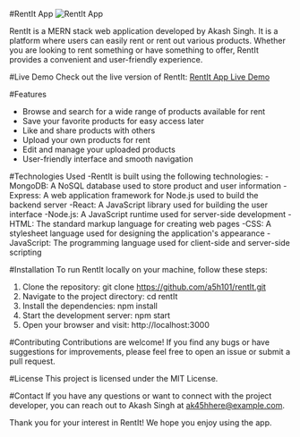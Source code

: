 #RentIt App
![RentIt App](https://drive.google.com/file/d/1V3DWjG8Q_R_XKhc28pEdUo52WKFwxZt2/view?usp=sharing)

RentIt is a MERN stack web application developed by Akash Singh. It is a platform where users can easily rent or rent out various products. Whether you are looking to rent something or have something to offer, RentIt provides a convenient and user-friendly experience.

#Live Demo
Check out the live version of RentIt: [RentIt App Live Demo](https://rentit-app.netlify.app/)

#Features
- Browse and search for a wide range of products available for rent
- Save your favorite products for easy access later
- Like and share products with others
- Upload your own products for rent
- Edit and manage your uploaded products
- User-friendly interface and smooth navigation

#Technologies Used
-RentIt is built using the following technologies:
-MongoDB: A NoSQL database used to store product and user information
-Express: A web application framework for Node.js used to build the backend server
-React: A JavaScript library used for building the user interface
-Node.js: A JavaScript runtime used for server-side development
-HTML: The standard markup language for creating web pages
-CSS: A stylesheet language used for designing the application's appearance
-JavaScript: The programming language used for client-side and server-side scripting

#Installation
To run RentIt locally on your machine, follow these steps:

1. Clone the repository: git clone https://github.com/a5h101/rentIt.git
2. Navigate to the project directory: cd rentIt
3. Install the dependencies: npm install
4. Start the development server: npm start
5. Open your browser and visit: http://localhost:3000

#Contributing
Contributions are welcome! If you find any bugs or have suggestions for improvements, please feel free to open an issue or submit a pull request.

#License
This project is licensed under the MIT License.

#Contact
If you have any questions or want to connect with the project developer, you can reach out to Akash Singh at ak45hhere@example.com.

Thank you for your interest in RentIt! We hope you enjoy using the app.
